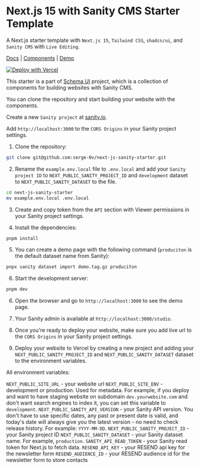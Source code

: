 # Next.js 15 with Sanity CMS Starter Template

A Next.js starter template with `Next.js 15`, `Tailwind CSS`, `shadcn/ui`, and `Sanity CMS` with `Live Editing`.

[Docs](https://schemaui.com/docs) | [Components](https://schemaui.com/components) | [Demo](https://schemaui-starter.vercel.app/)

[![Deploy with Vercel](https://vercel.com/button)](https://vercel.com/new/clone?repository-url=https%3A%2F%2Fgithub.com%2Fserge-0v%2Fnext-js-sanity-starter&env=NEXT_PUBLIC_SITE_URL,NEXT_PUBLIC_SITE_ENV,NEXT_PUBLIC_SANITY_API_VERSION,NEXT_PUBLIC_SANITY_PROJECT_ID,NEXT_PUBLIC_SANITY_DATASET,SANITY_API_READ_TOKEN,RESEND_API_KEY,RESEND_AUDIENCE_ID&demo-title=Next.js%20Sanity%20Starter&demo-description=Next.js%20Sanity%20Starter%20by%20Schema%20UI&demo-url=https%3A%2F%2Fschemaui-starter.vercel.app)

This starter is a part of [Schema UI](https://schemaui.com) project, which is a collection of components for building websites with Sanity CMS.

You can clone the repository and start building your website with the components.

Create a new `Sanity project` at [sanity.io](https://www.sanity.io/manage).

Add `http://localhost:3000` to the `CORS Origins` in your Sanity project settings.

1. Clone the repository:

```bash
git clone git@github.com:serge-0v/next-js-sanity-starter.git
```

2. Rename the `example.env.local` file to `.env.local` and add your `Sanity project ID` to `NEXT_PUBLIC_SANITY_PROJECT_ID` and `development` dataset to `NEXT_PUBLIC_SANITY_DATASET` to the file.

```bash
cd next-js-sanity-starter
mv example.env.local .env.local
```

3. Create and copy token from the `API` section with Viewer permissions in your Sanity project settings.

4. Install the dependencies:

```bash
pnpm install
```

5. You can create a demo page with the following command (`produciton` is the default dataset name from Sanity):

```bash
pnpx sanity dataset import demo.tag.gz produciton
```

6. Start the development server:

```bash
pnpm dev
```

6. Open the browser and go to `http://localhost:3000` to see the demo page.

7. Your Sanity admin is available at `http://localhost:3000/studio`.

8. Once you're ready to deploy your website, make sure you add live url to the `CORS Origins` in your Sanity project settings.

9. Deploy your website to Vercel by creating a new project and adding your `NEXT_PUBLIC_SANITY_PROJECT_ID` and `NEXT_PUBLIC_SANITY_DATASET` dataset to the environment variables.

All environment variables:

`NEXT_PUBLIC_SITE_URL` - your website url
`NEXT_PUBLIC_SITE_ENV` - development or production. Used for metadata. For example, if you deploy and want to have staging website on subdomain `dev.yourwebsite.com` and don't want search engines to index it, you can set this variable to `development`.
`NEXT_PUBLIC_SANITY_API_VERSION` - your Sanity API version. You don't have to use specific dates, any past or present date is valid, and today's date will always give you the latest version - no need to check release history. For example: `YYYY-MM-DD`.
`NEXT_PUBLIC_SANITY_PROJECT_ID` - your Sanity project ID
`NEXT_PUBLIC_SANITY_DATASET` - your Sanity dataset name. For example, `production`.
`SANITY_API_READ_TOKEN` - your Sanity read token for Next.js to fetch data.
`RESEND_API_KEY` - your RESEND api key for the newsletter form
`RESEND_AUDIENCE_ID` - your RESEND audience id for the newsletter form to store contacts
